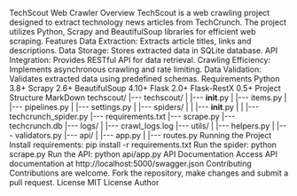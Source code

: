 TechScout Web Crawler
Overview
TechScout is a web crawling project designed to extract technology news articles from TechCrunch. The project utilizes Python, Scrapy and BeautifulSoup libraries for efficient web scraping.
Features
Data Extraction: Extracts article titles, links and descriptions.
Data Storage: Stores extracted data in SQLite database.
API Integration: Provides RESTful API for data retrieval.
Crawling Efficiency: Implements asynchronous crawling and rate limiting.
Data Validation: Validates extracted data using predefined schemas.
Requirements
Python 3.8+
Scrapy 2.6+
BeautifulSoup 4.10+
Flask 2.0+
Flask-RestX 0.5+
Project Structure
MarkDown
techscout/
|--- techscout/
|    |--- __init__.py
|    |--- items.py
|    |--- pipelines.py
|    |--- settings.py
|    |--- spiders/
|    |    |--- __init__.py
|    |    |--- techcrunch_spider.py
|--- requirements.txt
|--- scrape.py
|--- techcrunch.db
|--- logs/
|    |--- crawl_logs.log
|--- utils/
|    |--- helpers.py
|    |--- validators.py
|--- api/
|    |--- app.py
|    |--- routes.py
Running the Project
Install requirements: pip install -r requirements.txt
Run the spider: python scrape.py
Run the API: python api/app.py
API Documentation
Access API documentation at http://localhost:5000/swagger.json
Contributing
Contributions are welcome. Fork the repository, make changes and submit a pull request.
License
MIT License
Author


